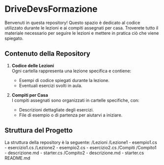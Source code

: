 # DriveDevsFormazione
Benvenuti in questa repository! Questo spazio è dedicato al codice utilizzato durante le lezioni e ai compiti assegnati per casa. Troverete tutto il materiale necessario per seguire le lezioni e mettere in pratica ciò che viene spiegato.

## Contenuto della Repository

1. **Codice delle Lezioni**  
   Ogni cartella rappresenta una lezione specifica e contiene:
   - Esempi di codice spiegati durante la lezione.
   - Eventuali esercizi svolti in aula.

2. **Compiti per Casa**  
   I compiti assegnati sono organizzati in cartelle specifiche, con:
   - Descrizioni dettagliate degli esercizi.
   - File di esempio o di partenza per aiutarvi a iniziare.

## Struttura del Progetto

La struttura della repository è la seguente:
/Lezioni /Lezione1 - esempio1.cs - esercizio1.cs /Lezione2 - esempio2.cs - esercizio2.cs /Compiti /Compito1 - descrizione.md - starter.cs /Compito2 - descrizione.md - starter.cs README.md

